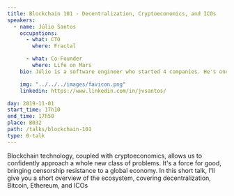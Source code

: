 ```yaml
---
title: Blockchain 101 - Decentralization, Cryptoeconomics, and ICOs
speakers:
  - name: Júlio Santos
    occupations:
      - what: CTO
        where: Fractal

      - what: Co-Founder
        where: Life on Mars
    bio: Júlio is a software engineer who started 4 companies. He's one of the founders of Life on Mars, a Porto-based software team with sky-high standards and aspirations. He's also the CTO of Fractal, a Berlin-based blockchain tech company. To this day, he has no idea what he's doing, but somehow keeps merrily chugging along in blissful oblivion.

    img: "../../../images/favicon.png"
    linkedin: https://www.linkedin.com/in/jvsantos/

day: 2019-11-01
start_time: 17h10
end_time: 17h50
place: B032
path: /talks/blockchain-101
type: 0-talk
---
```


Blockchain technology, coupled with cryptoeconomics, allows us to confidently approach a whole new class of problems. It's a force for good, bringing censorship resistance to a global economy. In this short talk, I'll give you a short overview of the ecosystem, covering decentralization, Bitcoin, Ethereum, and ICOs
